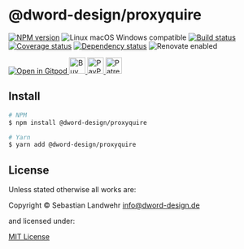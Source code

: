 <!-- TITLE/ -->
# @dword-design/proxyquire
<!-- /TITLE -->

<!-- BADGES/ -->
[![NPM version](https://img.shields.io/npm/v/@dword-design/proxyquire.svg)](https://npmjs.org/package/@dword-design/proxyquire)
![Linux macOS Windows compatible](https://img.shields.io/badge/os-linux%20%7C%C2%A0macos%20%7C%C2%A0windows-blue)
[![Build status](https://github.com/dword-design/proxyquire/workflows/build/badge.svg)](https://github.com/dword-design/proxyquire/actions)
[![Coverage status](https://img.shields.io/coveralls/dword-design/proxyquire)](https://coveralls.io/github/dword-design/proxyquire)
[![Dependency status](https://img.shields.io/david/dword-design/proxyquire)](https://david-dm.org/dword-design/proxyquire)
![Renovate enabled](https://img.shields.io/badge/renovate-enabled-brightgreen)

<a href="https://gitpod.io/#https://github.com/dword-design/bar">
  <img src="https://gitpod.io/button/open-in-gitpod.svg" alt="Open in Gitpod">
</a><a href="https://www.buymeacoffee.com/dword">
  <img
    src="https://www.buymeacoffee.com/assets/img/guidelines/download-assets-sm-2.svg"
    alt="Buy Me a Coffee"
    height="32"
  >
</a><a href="https://paypal.me/SebastianLandwehr">
  <img
    src="https://dword-design.de/images/paypal.svg"
    alt="PayPal"
    height="32"
  >
</a><a href="https://www.patreon.com/dworddesign">
  <img
    src="https://dword-design.de/images/patreon.svg"
    alt="Patreon"
    height="32"
  >
</a>
<!-- /BADGES -->

<!-- DESCRIPTION/ -->

<!-- /DESCRIPTION -->

<!-- INSTALL/ -->
## Install

```bash
# NPM
$ npm install @dword-design/proxyquire

# Yarn
$ yarn add @dword-design/proxyquire
```
<!-- /INSTALL -->

<!-- LICENSE/ -->
## License

Unless stated otherwise all works are:

Copyright &copy; Sebastian Landwehr <info@dword-design.de>

and licensed under:

[MIT License](https://opensource.org/licenses/MIT)
<!-- /LICENSE -->
